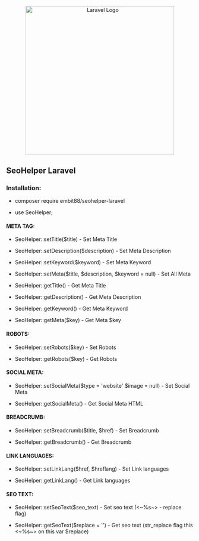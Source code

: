 <p align="center"><a href="#" target="_blank"><img src="https://raw.githubusercontent.com/laravel/art/master/logo-lockup/5%20SVG/2%20CMYK/1%20Full%20Color/laravel-logolockup-cmyk-red.svg" width="400" alt="Laravel Logo"></a></p>

## SeoHelper Laravel

#####

### Installation:

- composer require embit88/seohelper-laravel

- use SeoHelper;

#### META TAG:

- SeoHelper::setTitle($title) - Set Meta Title

- SeoHelper::setDescription($description) - Set Meta Description

- SeoHelper::setKeyword($keyword) - Set Meta Keyword

- SeoHelper::setMeta($title, $description, $keyword = null) - Set All Meta

- SeoHelper::getTitle() - Get Meta Title

- SeoHelper::getDescription() - Get Meta Description

- SeoHelper::getKeyword() - Get Meta Keyword

- SeoHelper::getMeta($key) - Get Meta $key

#### ROBOTS:

- SeoHelper::setRobots($key) - Set Robots

- SeoHelper::getRobots($key) - Get Robots

#### SOCIAL META:

- SeoHelper::setSocialMeta($type = 'website' $image = null) - Set Social Meta

- SeoHelper::getSocialMeta() - Get Social Meta HTML

#### BREADCRUMB:

- SeoHelper::setBreadcrumb($title, $href) - Set Breadcrumb

- SeoHelper::getBreadcrumb() - Get Breadcrumb

#### LINK LANGUAGES:

- SeoHelper::setLinkLang($href, $hreflang) - Set Link languages

- SeoHelper::getLinkLang() - Get Link languages

#### SEO TEXT:

- SeoHelper::setSeoText($seo_text) - Set seo text (<~%s~> - replace flag)

- SeoHelper::getSeoText($replace = '') - Get seo text (str_replace flag this <~%s~> on this var $replace)
